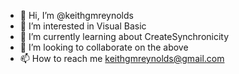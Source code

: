 - 👋 Hi, I’m @keithgmreynolds
- 👀 I’m interested in Visual Basic
- 🌱 I’m currently learning about CreateSynchronicity
- 💞️ I’m looking to collaborate on the above
- 📫 How to reach me keithgmreynolds@gmail.com

<!---
keithgmreynolds/keithgmreynolds is a ✨ special ✨ repository because its `README.md` (this file) appears on your GitHub profile.
You can click the Preview link to take a look at your changes.
--->
